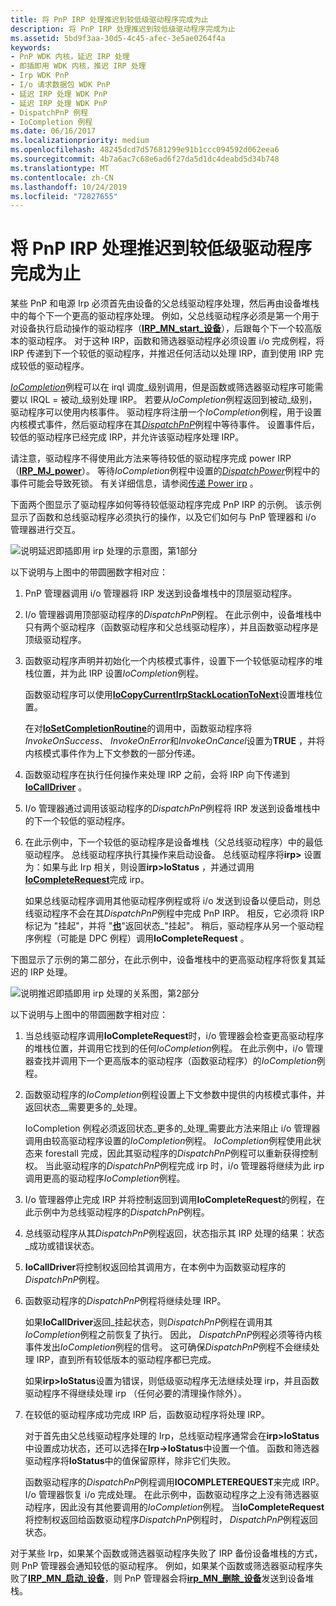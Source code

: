 ```yaml
---
title: 将 PnP IRP 处理推迟到较低级驱动程序完成为止
description: 将 PnP IRP 处理推迟到较低级驱动程序完成为止
ms.assetid: 5bd9f3aa-30d5-4c45-afec-3e5ae0264f4a
keywords:
- PnP WDK 内核，延迟 IRP 处理
- 即插即用 WDK 内核，推迟 IRP 处理
- Irp WDK PnP
- I/o 请求数据包 WDK PnP
- 延迟 IRP 处理 WDK PnP
- 延迟 IRP 处理 WDK PnP
- DispatchPnP 例程
- IoCompletion 例程
ms.date: 06/16/2017
ms.localizationpriority: medium
ms.openlocfilehash: 48245dcd7d57681299e91b1ccc094592d062eea6
ms.sourcegitcommit: 4b7a6ac7c68e6ad6f27da5d1dc4deabd5d34b748
ms.translationtype: MT
ms.contentlocale: zh-CN
ms.lasthandoff: 10/24/2019
ms.locfileid: "72827655"
---
```

# <a name="postponing-pnp-irp-processing-until-lower-drivers-finish"></a>将 PnP IRP 处理推迟到较低级驱动程序完成为止





某些 PnP 和电源 Irp 必须首先由设备的父总线驱动程序处理，然后再由设备堆栈中的每个下一个更高的驱动程序处理。 例如，父总线驱动程序必须是第一个用于对设备执行启动操作的驱动程序（[**IRP\_MN\_start\_设备**](https://docs.microsoft.com/windows-hardware/drivers/kernel/irp-mn-start-device)），后跟每个下一个较高版本的驱动程序。 对于这种 IRP，函数和筛选器驱动程序必须设置 i/o 完成例程，将 IRP 传递到下一个较低的驱动程序，并推迟任何活动以处理 IRP，直到使用 IRP 完成较低的驱动程序。

[*IoCompletion*](https://docs.microsoft.com/windows-hardware/drivers/ddi/wdm/nc-wdm-io_completion_routine)例程可以在 irql 调度\_级别调用，但是函数或筛选器驱动程序可能需要以 IRQL = 被动\_级别处理 IRP。 若要从*IoCompletion*例程返回到被动\_级别，驱动程序可以使用内核事件。 驱动程序将注册一个*IoCompletion*例程，用于设置内核模式事件，然后驱动程序在其[*DispatchPnP*](https://docs.microsoft.com/windows-hardware/drivers/ddi/wdm/nc-wdm-driver_dispatch)例程中等待事件。 设置事件后，较低的驱动程序已经完成 IRP，并允许该驱动程序处理 IRP。

请注意，驱动程序不得使用此方法来等待较低的驱动程序完成 power IRP （[**IRP\_MJ\_power**](https://docs.microsoft.com/windows-hardware/drivers/kernel/irp-mj-power)）。 等待*IoCompletion*例程中设置的[*DispatchPower*](https://docs.microsoft.com/windows-hardware/drivers/ddi/wdm/nc-wdm-driver_dispatch)例程中的事件可能会导致死锁。 有关详细信息，请参阅[传递 Power irp](passing-power-irps.md) 。

下面两个图显示了驱动程序如何等待较低驱动程序完成 PnP IRP 的示例。 该示例显示了函数和总线驱动程序必须执行的操作，以及它们如何与 PnP 管理器和 i/o 管理器进行交互。

![说明延迟即插即用 irp 处理的示意图，第1部分](images/delay1.png)

以下说明与上图中的带圆圈数字相对应：

1.  PnP 管理器调用 i/o 管理器将 IRP 发送到设备堆栈中的顶层驱动程序。

2.  I/o 管理器调用顶部驱动程序的*DispatchPnP*例程。 在此示例中，设备堆栈中只有两个驱动程序（函数驱动程序和父总线驱动程序），并且函数驱动程序是顶级驱动程序。

3.  函数驱动程序声明并初始化一个内核模式事件，设置下一个较低驱动程序的堆栈位置，并为此 IRP 设置*IoCompletion*例程。

    函数驱动程序可以使用[**IoCopyCurrentIrpStackLocationToNext**](https://docs.microsoft.com/windows-hardware/drivers/ddi/wdm/nf-wdm-iocopycurrentirpstacklocationtonext)设置堆栈位置。

    在对[**IoSetCompletionRoutine**](https://docs.microsoft.com/windows-hardware/drivers/ddi/wdm/nf-wdm-iosetcompletionroutine)的调用中，函数驱动程序将*InvokeOnSuccess*、 *InvokeOnError*和*InvokeOnCancel*设置为**TRUE** ，并将内核模式事件作为上下文参数的一部分传递。

4.  函数驱动程序在执行任何操作来处理 IRP 之前，会将 IRP 向下传递到[**IoCallDriver**](https://docs.microsoft.com/windows-hardware/drivers/ddi/wdm/nf-wdm-iocalldriver) 。

5.  I/o 管理器通过调用该驱动程序的*DispatchPnP*例程将 IRP 发送到设备堆栈中的下一个较低的驱动程序。

6.  在此示例中，下一个较低的驱动程序是设备堆栈（父总线驱动程序）中的最低驱动程序。 总线驱动程序执行其操作来启动设备。 总线驱动程序将**irp&gt;** 设置为：如果与此 Irp 相关，则设置**irp&gt;IoStatus** ，并通过调用[**IoCompleteRequest**](https://docs.microsoft.com/windows-hardware/drivers/ddi/wdm/nf-wdm-iocompleterequest)完成 irp。

    如果总线驱动程序调用其他驱动程序例程或将 i/o 发送到设备以便启动，则总线驱动程序不会在其*DispatchPnP*例程中完成 PnP IRP。 相反，它必须将 IRP 标记为 "挂起"，并将 "[**也**](https://docs.microsoft.com/windows-hardware/drivers/ddi/wdm/nf-wdm-iomarkirppending)"返回状态\_"挂起"。 稍后，驱动程序从另一个驱动程序例程（可能是 DPC 例程）调用**IoCompleteRequest** 。

下图显示了示例的第二部分，在此示例中，设备堆栈中的更高驱动程序将恢复其延迟的 IRP 处理。

![说明推迟即插即用 irp 处理的关系图，第2部分](images/delay2.png)

以下说明与上图中的带圆圈数字相对应：

1.  当总线驱动程序调用**IoCompleteRequest**时，i/o 管理器会检查更高驱动程序的堆栈位置，并调用它找到的任何*IoCompletion*例程。 在此示例中，i/o 管理器查找并调用下一个更高版本的驱动程序（函数驱动程序）的*IoCompletion*例程。

2.  函数驱动程序的*IoCompletion*例程设置上下文参数中提供的内核模式事件，并返回状态\_\_需要更多的\_处理。

    IoCompletion 例程必须返回状态\_更多的\_处理\_需要此方法来阻止 i/o 管理器调用由较高驱动程序设置的*IoCompletion*例程。 *IoCompletion*例程使用此状态来 forestall 完成，因此其驱动程序的*DispatchPnP*例程可以重新获得控制权。 当此驱动程序的*DispatchPnP*例程完成 irp 时，i/o 管理器将继续为此 irp 调用更高的驱动程序*IoCompletion*例程。

3.  I/o 管理器停止完成 IRP 并将控制返回到调用**IoCompleteRequest**的例程，在此示例中为总线驱动程序的*DispatchPnP*例程。

4.  总线驱动程序从其*DispatchPnP*例程返回，状态指示其 IRP 处理的结果：状态\_成功或错误状态。

5.  **IoCallDriver**将控制权返回给其调用方，在本例中为函数驱动程序的*DispatchPnP*例程。

6.  函数驱动程序的*DispatchPnP*例程将继续处理 IRP。

    如果**IoCallDriver**返回\_挂起状态，则*DispatchPnP*例程在调用其*IoCompletion*例程之前恢复了执行。 因此， *DispatchPnP*例程必须等待内核事件发出*IoCompletion*例程的信号。 这可确保*DispatchPnP*例程不会继续处理 IRP，直到所有较低版本的驱动程序都已完成。

    如果**irp&gt;IoStatus**设置为错误，则低级驱动程序无法继续处理 irp，并且函数驱动程序不得继续处理 irp （任何必要的清理操作除外）。

7.  在较低的驱动程序成功完成 IRP 后，函数驱动程序将处理 IRP。

    对于首先由父总线驱动程序处理的 Irp，总线驱动程序通常会在**irp&gt;IoStatus**中设置成功状态，还可以选择在**Irp-&gt;IoStatus**中设置一个值。 函数和筛选器驱动程序将**IoStatus**中的值保留原样，除非它们失败。

    函数驱动程序的*DispatchPnP*例程调用**IOCOMPLETEREQUEST**来完成 IRP。 I/o 管理器恢复 i/o 完成处理。 在此示例中，函数驱动程序之上没有筛选器驱动程序，因此没有其他要调用的*IoCompletion*例程。 当**IoCompleteRequest**将控制权返回给函数驱动程序*DispatchPnP*例程时， *DispatchPnP*例程返回状态。

对于某些 Irp，如果某个函数或筛选器驱动程序失败了 IRP 备份设备堆栈的方式，则 PnP 管理器会通知较低的驱动程序。 例如，如果某个函数或筛选器驱动程序失败了[**IRP\_MN\_启动\_设备**](https://docs.microsoft.com/windows-hardware/drivers/kernel/irp-mn-start-device)，则 PnP 管理器会将[**irp\_MN\_删除\_设备**](https://docs.microsoft.com/windows-hardware/drivers/kernel/irp-mn-remove-device)发送到设备堆栈。

 

 




